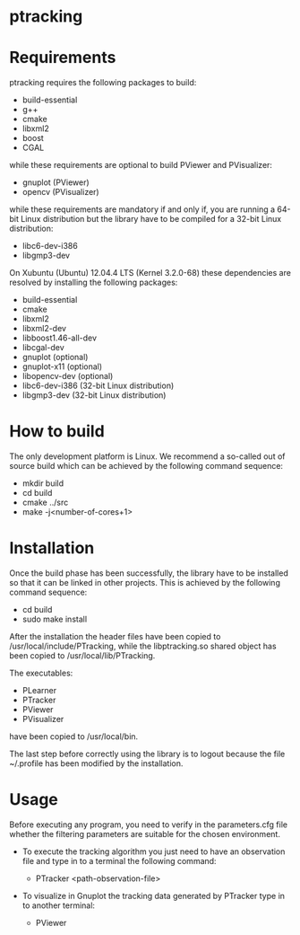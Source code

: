 ptracking
=========

# Requirements

ptracking requires the following packages to build:
  
  * build-essential
  * g++
  * cmake
  * libxml2
  * boost
  * CGAL

while these requirements are optional to build PViewer and PVisualizer:
  
  * gnuplot (PViewer)
  * opencv (PVisualizer)

while these requirements are mandatory if and only if, you are running a
64-bit Linux distribution but the library have to be compiled for a 32-bit
Linux distribution:
  
  * libc6-dev-i386
  * libgmp3-dev

On Xubuntu (Ubuntu) 12.04.4 LTS (Kernel 3.2.0-68) these dependencies are resolved by installing the
following packages:
  
  - build-essential
  - cmake
  - libxml2
  - libxml2-dev
  - libboost1.46-all-dev
  - libcgal-dev
  - gnuplot (optional)
  - gnuplot-x11 (optional)
  - libopencv-dev (optional)
  - libc6-dev-i386 (32-bit Linux distribution)
  - libgmp3-dev (32-bit Linux distribution)

# How to build

The only development platform is Linux. We recommend a so-called out of source
build which can be achieved by the following command sequence:
  
  - mkdir build
  - cd build
  - cmake ../src
  - make -j\<number-of-cores+1\>

# Installation

Once the build phase has been successfully, the library have to be installed
so that it can be linked in other projects. This is achieved by the
following command sequence:
  
  - cd build
  - sudo make install

After the installation the header files have been copied to /usr/local/include/PTracking,
while the libptracking.so shared object has been copied to /usr/local/lib/PTracking.

The executables:
  
  * PLearner
  * PTracker
  * PViewer
  * PVisualizer

have been copied to /usr/local/bin.

The last step before correctly using the library is to logout because the file ~/.profile
has been modified by the installation.

# Usage

Before executing any program, you need to verify in the parameters.cfg file whether the
filtering parameters are suitable for the chosen environment.
  
  * To execute the tracking algorithm you just need to have an observation file and type in to a
    terminal the following command:
    
    - PTracker \<path-observation-file\>
  
  * To visualize in Gnuplot the tracking data generated by PTracker type in to another terminal:
    
    - PViewer
